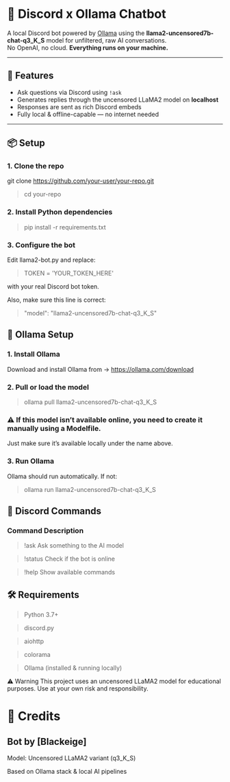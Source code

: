 # 🤖 Discord x Ollama Chatbot

A local Discord bot powered by [Ollama](https://ollama.com) using the **llama2-uncensored7b-chat-q3_K_S** model for unfiltered, raw AI conversations.  
No OpenAI, no cloud. **Everything runs on your machine.**

---

## 🚀 Features

- Ask questions via Discord using `!ask`
- Generates replies through the uncensored LLaMA2 model on **localhost**
- Responses are sent as rich Discord embeds
- Fully local & offline-capable — no internet needed

---

## 📦 Setup

### 1. Clone the repo


git clone https://github.com/your-user/your-repo.git

>cd your-repo

### 2. Install Python dependencies

>pip install -r requirements.txt

### 3. Configure the bot
Edit llama2-bot.py and replace:

>TOKEN = 'YOUR_TOKEN_HERE'

with your real Discord bot token.

Also, make sure this line is correct:

>"model": "llama2-uncensored7b-chat-q3_K_S"

## 🧠 Ollama Setup
### 1. Install Ollama
Download and install Ollama from → https://ollama.com/download

### 2. Pull or load the model

>ollama pull llama2-uncensored7b-chat-q3_K_S

### ⚠️ If this model isn’t available online, you need to create it manually using a Modelfile.
Just make sure it’s available locally under the name above.

### 3. Run Ollama
Ollama should run automatically. If not:

>ollama run llama2-uncensored7b-chat-q3_K_S

## 💬 Discord Commands
### Command	Description

>!ask <message>	Ask something to the AI model

>!status	Check if the bot is online

>!help	Show available commands

## 🛠 Requirements
>Python 3.7+

>discord.py

>aiohttp

>colorama

>Ollama (installed & running locally)

⚠️ Warning
This project uses an uncensored LLaMA2 model for educational purposes.
Use at your own risk and responsibility.

# 👑 Credits
## Bot by [Blackeige]

Model: Uncensored LLaMA2 variant (q3_K_S)

Based on Ollama stack & local AI pipelines
